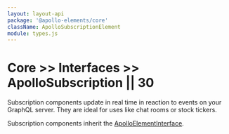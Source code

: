 ```yaml
---
layout: layout-api
package: '@apollo-elements/core'
className: ApolloSubscriptionElement
module: types.js
---
```

# Core >> Interfaces >> ApolloSubscription || 30

Subscription components update in real time in reaction to events on your GraphQL server. They are ideal for uses like chat rooms or stock tickers.

Subscription components inherit the [ApolloElementInterface](../element/).
